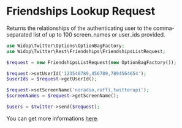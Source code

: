 # Friendships Lookup Request

Returns the relationships of the authenticating user to the comma-separated list of up to 100 screen_names or user_ids provided.

``` php
use Widop\Twitter\Options\OptionBagFactory;
use Widop\Twitter\Rest\Friendships\FriendshipsListRequest;

$request = new FriendshipsListRequest(new OptionBagFactory());

$request->setUserId('123546789,456789,7894564654');
$userIds = $request->getUserId();

$request->setScreenName('noradio,raffi,twitterapi');
$screenNames = $request->getScreenName();

$users = $twitter->send($request);
```

You can get more informations [here](https://dev.twitter.com/docs/api/1.1/get/friendships/lookup).
